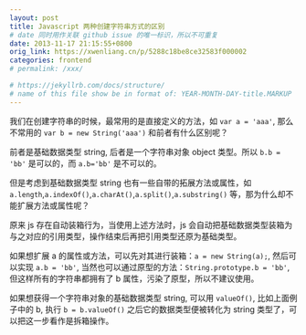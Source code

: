 ```yaml
---
layout: post
title: Javascript 两种创建字符串方式的区别
# date 同时用作关联 github issue 的唯一标识，所以不可重复
date: 2013-11-17 21:15:55+0800
orig_link: https://xwenliang.cn/p/5288c18be8ce32583f000002
categories: frontend
# permalink: /xxx/

# https://jekyllrb.com/docs/structure/
# name of this file show be in format of: YEAR-MONTH-DAY-title.MARKUP
---
```



我们在创建字符串的时候，最常用的是直接定义的方法，如 `var a = 'aaa'`, 那么不常用的 `var b = new String('aaa')` 和前者有什么区别呢？  

前者是基础数据类型 string, 后者是一个字符串对象 object 类型。所以 `b.b = 'bb'` 是可以的，而 `a.b='bb'` 是不可以的。  

但是考虑到基础数据类型 string 也有一些自带的拓展方法或属性，如 `a.length`,`a.indexOf()`,`a.charAt()`,`a.split()`,`a.substring()` 等，那为什么却不能扩展方法或属性呢？  

原来 js 存在自动装箱行为，当使用上述方法时，js 会自动把基础数据类型装箱为与之对应的引用类型，操作结束后再把引用类型还原为基础类型。  

如果想扩展 a 的属性或方法，可以先对其进行装箱：`a = new String(a);`, 然后可以实现 `a.b = 'bb'`, 当然也可以通过原型的方法：`String.prototype.b = 'bb'`, 但这样所有的字符串都拥有了 b 属性，污染了原型，所以不建议使用。  

如果想获得一个字符串对象的基础数据类型 string, 可以用 `valueOf()`, 比如上面例子中的 b, 执行 `b = b.valueOf()` 之后它的数据类型便被转化为 string 类型了，可以把这一步看作是拆箱操作。  

